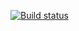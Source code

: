 [![Build status](https://ci.appveyor.com/api/projects/status/69307v4pef61lc0q?svg=true)](https://ci.appveyor.com/project/DurckinaMilana/ws-frontend)